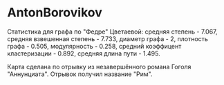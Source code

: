 # AntonBorovikov
Статистика для графа по "Федре" Цветаевой: средняя степень - 7.067, средняя взвешенная степень - 7.733, диаметр графа - 2, плотность графа - 0.505, модулярность - 0.258, средний коэффицент кластеризации - 0.892, средняя длина пути - 1.495.

Карта сделана по отрывку из незавершённого романа Гоголя "Аннунциата". Отрывок получил название "Рим". 
